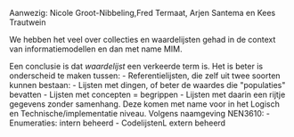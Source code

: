 Aanwezig: Nicole Groot-Nibbeling,Fred Termaat, Arjen Santema en Kees Trautwein

We hebben het veel over collecties en waardelijsten gehad in de context van informatiemodellen en dan met name MIM. 

Een conclusie is dat *waardelijst* een verkeerde term is. Het is beter is onderscheid te maken tussen:
	- Referentielijsten, die zelf uit twee soorten kunnen bestaan:
		- Lijsten met dingen, of beter de waardes die "populaties" bevatten
		- Lijsten met concepten = begrippen
	- Lijsten met daarin een rijtje gegevens zonder samenhang. Deze komen met name voor in het Logisch en Technische/implementatie niveau. Volgens naamgeving NEN3610:
		- Enumeraties: intern beheerd
		- CodelijstenL extern beheerd

